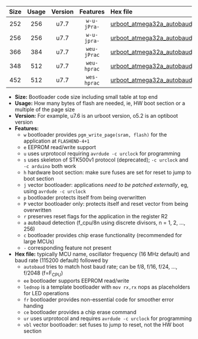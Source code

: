 |Size|Usage|Version|Features|Hex file|
|:-:|:-:|:-:|:-:|:--|
|252|256|u7.7|`w-u-jPra-`|[urboot_atmega32a_autobaud_lednop_ur_vbl.hex](https://raw.githubusercontent.com/stefanrueger/urboot.hex/main/mcus/atmega32a/autobaud/urboot_atmega32a_autobaud_lednop_ur_vbl.hex)|
|256|256|u7.7|`w-u-jpra-`|[urboot_atmega32a_autobaud_lednop_fr_ur_vbl.hex](https://raw.githubusercontent.com/stefanrueger/urboot.hex/main/mcus/atmega32a/autobaud/urboot_atmega32a_autobaud_lednop_fr_ur_vbl.hex)|
|366|384|u7.7|`weu-jPrac`|[urboot_atmega32a_autobaud_ee_lednop_fr_ce_ur_vbl.hex](https://raw.githubusercontent.com/stefanrueger/urboot.hex/main/mcus/atmega32a/autobaud/urboot_atmega32a_autobaud_ee_lednop_fr_ce_ur_vbl.hex)|
|348|512|u7.7|`weu-hprac`|[urboot_atmega32a_autobaud_ee_lednop_fr_ce_ur.hex](https://raw.githubusercontent.com/stefanrueger/urboot.hex/main/mcus/atmega32a/autobaud/urboot_atmega32a_autobaud_ee_lednop_fr_ce_ur.hex)|
|452|512|u7.7|`wes-hprac`|[urboot_atmega32a_autobaud_ee_lednop_fr_ce.hex](https://raw.githubusercontent.com/stefanrueger/urboot.hex/main/mcus/atmega32a/autobaud/urboot_atmega32a_autobaud_ee_lednop_fr_ce.hex)|

- **Size:** Bootloader code size including small table at top end
- **Usage:** How many bytes of flash are needed, ie, HW boot section or a multiple of the page size
- **Version:** For example, u7.6 is an urboot version, o5.2 is an optiboot version
- **Features:**
  + `w` bootloader provides `pgm_write_page(sram, flash)` for the application at `FLASHEND-4+1`
  + `e` EEPROM read/write support
  + `u` uses urprotocol requiring `avrdude -c urclock` for programming
  + `s` uses skeleton of STK500v1 protocol (deprecated); `-c urclock` and `-c arduino` both work
  + `h` hardware boot section: make sure fuses are set for reset to jump to boot section
  + `j` vector bootloader: applications *need to be patched externally*, eg, using `avrdude -c urclock`
  + `p` bootloader protects itself from being overwritten
  + `P` vector bootloader only: protects itself and reset vector from being overwritten
  + `r` preserves reset flags for the application in the register R2
  + `a` autobaud detection (f_cpu/8n using discrete divisors, n = 1, 2, ..., 256)
  + `c` bootloader provides chip erase functionality (recommended for large MCUs)
  + `-` corresponding feature not present
- **Hex file:** typically MCU name, oscillator frequency (16 MHz default) and baud rate (115200 default) followed by
  + `autobaud` tries to match host baud rate; can be f/8, f/16, f/24, ..., f/2048 (f=F<sub>CPU</sub>)
  + `ee` bootloader supports EEPROM read/write
  + `lednop` is a template bootloader with `mov rx,rx` nops as placeholders for LED operations
  + `fr` bootloader provides non-essential code for smoother error handing
  + `ce` bootloader provides a chip erase command
  + `ur` uses urprotocol and requires `avrdude -c urclock` for programming
  + `vbl` vector bootloader: set fuses to jump to reset, not the HW boot section
